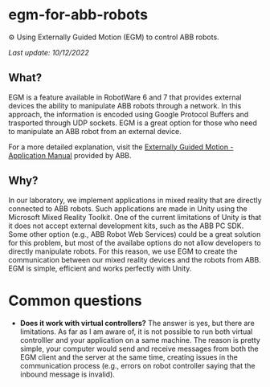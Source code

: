 # egm-for-abb-robots
:gear: Using Externally Guided Motion (EGM) to control ABB robots. 

_Last update: 10/12/2022_

## What?
EGM is a feature available in RobotWare 6 and 7 that provides external devices the ability to manipulate ABB robots through a network. In this approach, the information is encoded using Google Protocol Buffers and trasported through UDP sockets. EGM is a great option for those who need to manipulate an ABB robot from an external device.

For a more detailed explanation, visit the [Externally Guided Motion - Application Manual](https://library.e.abb.com/public/f05090fae99a4d0ba2ee332e50865791/3HAC073318%20AM%20Externally%20Guided%20Motion%20RW7-en.pdf) provided by ABB.

## Why?
In our laboratory, we implement applications in mixed reality that are directly connected to ABB robots. Such applications are made in Unity using the Microsoft Mixed Reality Toolkit. One of the current limitations of Unity is that it does not accept external development kits, such as the ABB PC SDK. Some other option (e.g., ABB Robot Web Services) could be a great solution for this problem, but most of the availabe options do not allow developers to directly manipulate robots. For this reason, we use EGM to create the communication between our mixed reality devices and the robots from ABB. EGM is simple, efficient and works perfectly with Unity.

# Common questions
- **Does it work with virtual controllers?**
The answer is yes, but there are limitations. As far as I am aware of, it is not possible to run both virtual controlller and your application on a same machine. The reason is pretty simple, your computer would send and receive messages from both the EGM client and the server at the same time, creating issues in the communication process (e.g., errors on robot controller saying that the inbound message is invalid). 
